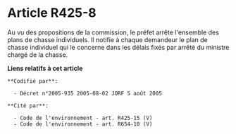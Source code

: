 # Article R425-8

Au vu des propositions de la commission, le préfet arrête l'ensemble des plans de chasse individuels. Il notifie à chaque
demandeur le plan de chasse individuel qui le concerne dans les délais fixés par arrêté du ministre chargé de la chasse.

**Liens relatifs à cet article**

	**Codifié par**:

	  - Décret n°2005-935 2005-08-02 JORF 5 août 2005

	**Cité par**:

	  - Code de l'environnement - art. R425-15 (V)
	  - Code de l'environnement - art. R654-10 (V)
